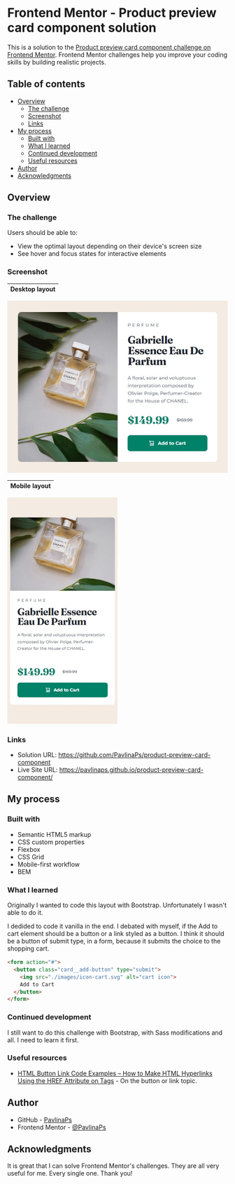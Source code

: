 # Frontend Mentor - Product preview card component solution

This is a solution to the [Product preview card component challenge on Frontend Mentor](https://www.frontendmentor.io/challenges/product-preview-card-component-GO7UmttRfa). Frontend Mentor challenges help you improve your coding skills by building realistic projects. 

## Table of contents

- [Overview](#overview)
  - [The challenge](#the-challenge)
  - [Screenshot](#screenshot)
  - [Links](#links)
- [My process](#my-process)
  - [Built with](#built-with)
  - [What I learned](#what-i-learned)
  - [Continued development](#continued-development)
  - [Useful resources](#useful-resources)
- [Author](#author)
- [Acknowledgments](#acknowledgments)

## Overview

### The challenge

Users should be able to:

- View the optimal layout depending on their device's screen size
- See hover and focus states for interactive elements

### Screenshot

| Desktop layout |
|:--:|
![Desktop layout](./screenshots/screenshot-desktop.jpg)

| Mobile layout |
|:--:|
![Mobile layout](./screenshots/screenshot-mobile.jpg)

### Links

- Solution URL: https://github.com/PavlinaPs/product-preview-card-component
- Live Site URL: https://pavlinaps.github.io/product-preview-card-component/

## My process

### Built with

- Semantic HTML5 markup
- CSS custom properties
- Flexbox
- CSS Grid
- Mobile-first workflow
- BEM

### What I learned

Originally I wanted to code this layout with Bootstrap. Unfortunately I wasn't able to do it.

I dedided to code it vanilla in the end. I debated with myself, if the Add to cart element should be a button or a link styled as a button. I think it should be a button of submit type, in a form, because it submits the choice to the shopping cart.

```html
<form action="#">
  <button class="card__add-button" type="submit">
    <img src="./images/icon-cart.svg" alt="cart icon"> 
    Add to Cart
  </button>
</form>
```

### Continued development

I still want to do this challenge with Bootstrap, with Sass modifications and all. I need to learn it first.

### Useful resources

- [HTML Button Link Code Examples – How to Make HTML Hyperlinks Using the HREF Attribute on Tags](https://www.freecodecamp.org/news/html-button-link-code-examples-how-to-make-html-hyperlinks-using-the-href-attribute-on-tags/) - On the button or link topic.

## Author

- GitHub - [PavlinaPs](https://github.com/PavlinaPs)
- Frontend Mentor - [@PavlinaPs](https://www.frontendmentor.io/profile/PavlinaPs)

## Acknowledgments

It is great that I can solve Frontend Mentor's challenges. They are all very useful for me. Every single one. Thank you!

